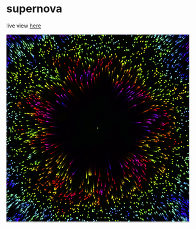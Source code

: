 # supernova
live view [here](https://www.openprocessing.org/sketch/760859)


![supernova](thumbnail.PNG)
